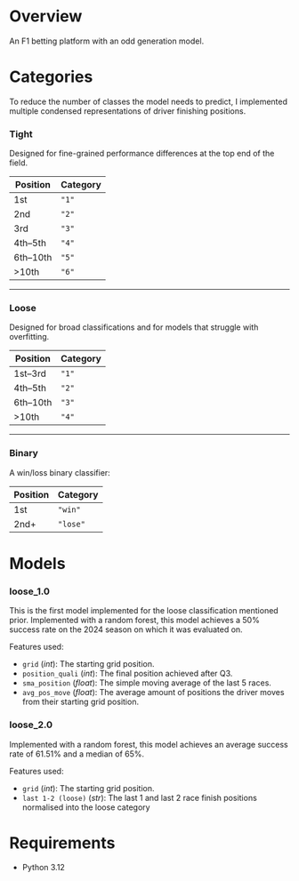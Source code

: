 # **Overview**
An F1 betting platform with an odd generation model. 

# **Categories**
To reduce the number of classes the model needs to predict, I implemented multiple condensed representations of driver finishing positions. 

### **Tight**
Designed for fine-grained performance differences at the top end of the field.

| Position | Category |
| -------- | -------- |
| 1st      | `"1"`    |
| 2nd      | `"2"`    |
| 3rd      | `"3"`    |
| 4th–5th  | `"4"`    |
| 6th–10th | `"5"`    |
| >10th    | `"6"`    |


---
### **Loose**
Designed for broad classifications and for models that struggle with overfitting.

| Position | Category |
| -------- | -------- |
| 1st–3rd  | `"1"`    |
| 4th–5th  | `"2"`    |
| 6th–10th | `"3"`    |
| >10th    | `"4"`    |


---
### **Binary**
A win/loss binary classifier:

| Position | Category |
| -------- | -------- |
| 1st      | `"win"`  |
| 2nd+     | `"lose"` |


# **Models**
### **loose_1.0**
This is the first model implemented for the loose classification mentioned prior. Implemented with a random forest, this model achieves a 50% success rate on the 2024 season on which it was evaluated on.

Features used:
- `grid` (*int*): The starting grid position.
- `position_quali` (*int*): The final position achieved after Q3.
- `sma_position` (*float*): The simple moving average of the last 5 races. 
- `avg_pos_move` (*float*): The average amount of positions the driver moves from their starting grid position.

### **loose_2.0**
Implemented with a random forest, this model achieves an average success rate of 61.51% and a median of 65%.

Features used:
- `grid` (*int*): The starting grid position.
- `last 1-2 (loose)` (*str*): The last 1 and last 2 race finish positions normalised into the loose category
# **Requirements**
- Python 3.12
